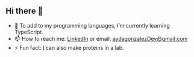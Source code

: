 ## Hi there 👋

- 🌱 To add to my programming languages, I’m currently learning TypeScript.
- 📫 How to reach me: [LinkedIn](https://www.linkedin.com/in/aydagonzalez15/) or email: aydagonzalezDev@gmail.com
- ⚡ Fun fact: I can also make proteins in a lab.
  
<!--
**aydagonzalez/aydagonzalez** is a ✨ _special_ ✨ repository because its `README.md` (this file) appears on your GitHub profile.

Here are some ideas to get you started:

- 🔭 I’m currently working on ...
- 🌱 I’m currently learning ...
- 👯 I’m looking to collaborate on ...
- 🤔 I’m looking for help with ...
- 💬 Ask me about ...
- 📫 How to reach me: ...
- 😄 Pronouns: ...
- ⚡ Fun fact: ...
-->
